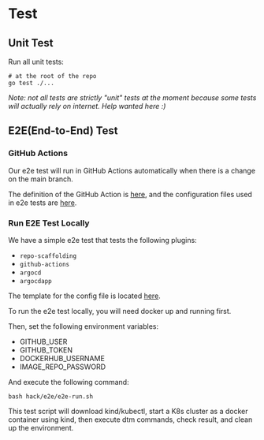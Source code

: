 # Test

## Unit Test

Run all unit tests:

```shell
# at the root of the repo
go test ./...
```

_Note: not all tests are strictly "unit" tests at the moment because some tests will actually rely on internet. Help wanted here :)_

## E2E(End-to-End) Test

### GitHub Actions

Our e2e test will run in GitHub Actions automatically when there is a change on the main branch.

The definition of the GitHub Action is [here](https://github.com/devstream-io/devstream/blob/main/.github/workflows/e2e-test.yml), and the configuration files used in e2e tests are [here](https://github.com/devstream-io/devstream/tree/main/test/e2e/yaml).

### Run E2E Test Locally

We have a simple e2e test that tests the following plugins:

- `repo-scaffolding`
- `github-actions`
- `argocd`
- `argocdapp`

The template for the config file is located [here](https://github.com/devstream-io/devstream/blob/main/test/e2e/yaml/e2e-test-local.yaml).

To run the e2e test locally, you will need docker up and running first.

Then, set the following environment variables:

- GITHUB_USER
- GITHUB_TOKEN
- DOCKERHUB_USERNAME
- IMAGE_REPO_PASSWORD

And execute the following command:

```shell
bash hack/e2e/e2e-run.sh
```

This test script will download kind/kubectl, start a K8s cluster as a docker container using kind, then execute dtm commands, check result, and clean up the environment.
